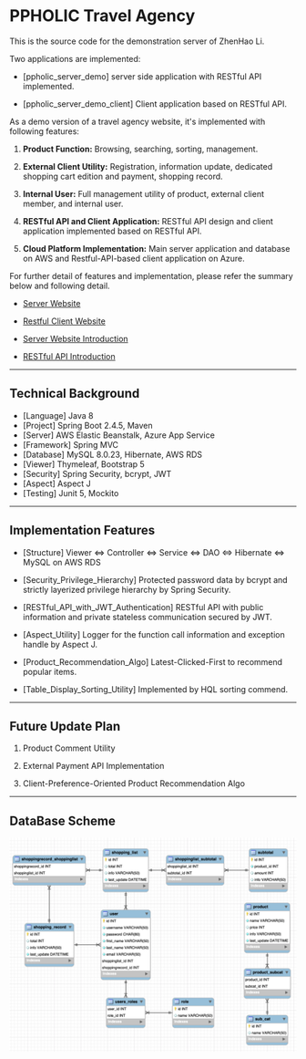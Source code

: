 # PPHOLIC Travel Agency #

This is the source code for the demonstration server of ZhenHao Li.

Two applications are implemented:

* [ppholic_server_demo] server side application with RESTful API implemented.

* [ppholic_server_demo_client] Client application based on RESTful API.


As a demo version of a travel agency website, it's implemented with following features:

1. **Product Function:** Browsing, searching, sorting, management.

2. **External Client Utility:** Registration, information update, dedicated shopping cart edition and payment, shopping record. 

3. **Internal User:** Full management utility of product, external client member, and internal user.

4. **RESTful API and Client Application:** RESTful API design and client application implemented based on RESTful API.

5. **Cloud Platform Implementation:** Main server application and database on AWS and Restful-API-based client application on Azure.


For further detail of features and implementation, please refer the summary below and following detail.

* [Server Website](http://travel.ppholic.tw)

* [Restful Client Website ](http://restful.travel.ppholic.tw/)

* [Server Website Introduction](http://travel.ppholic.tw/website-introdcution)

* [RESTful API Introduction](http://travel.ppholic.tw/rest-api-introdcution)

---

## Technical Background

* [Language]    Java 8
* [Project]     Spring Boot 2.4.5, Maven
* [Server]      AWS Elastic Beanstalk, Azure App Service
* [Framework]   Spring MVC
* [Database]    MySQL 8.0.23, Hibernate, AWS RDS
* [Viewer]      Thymeleaf, Bootstrap 5
* [Security]    Spring Security, bcrypt, JWT
* [Aspect]      Aspect J
* [Testing]     Junit 5, Mockito

---

## Implementation Features

* [Structure] Viewer <=> Controller <=> Service <=> DAO <=> Hibernate <=> MySQL on AWS RDS

* [Security_Privilege_Hierarchy] Protected password data by bcrypt and strictly layerized privilege hierarchy by Spring Security.

* [RESTful_API_with_JWT_Authentication] RESTful API with public information and private stateless communication secured by JWT.

* [Aspect_Utility] Logger for the function call information and exception handle by Aspect J.

* [Product_Recommendation_Algo] Latest-Clicked-First to recommend popular items.

* [Table_Display_Sorting_Utility] Implemented by HQL sorting commend.

---

## Future Update Plan

1. Product Comment Utility

2. External Payment API Implementation

3. Client-Preference-Oriented Product Recommendation Algo

---

## DataBase Scheme
![image](https://github.com/jl3000x/Public_Demo_Repository/blob/master/ppholic_server_demo/src/main/resources/static/images/SQL_Scheme.png)
